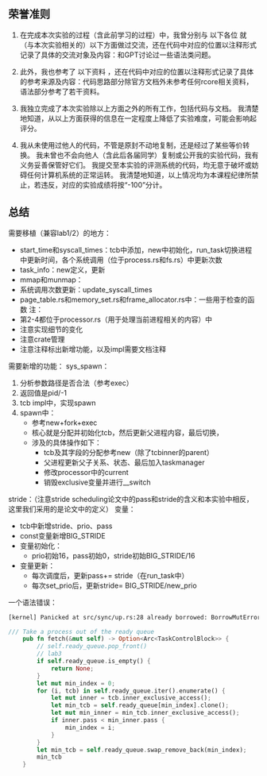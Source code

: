 ## 荣誉准则
1. 在完成本次实验的过程（含此前学习的过程）中，我曾分别与 以下各位 就（与本次实验相关的）以下方面做过交流，还在代码中对应的位置以注释形式记录了具体的交流对象及内容：和GPT讨论过一些语法类问题。

2. 此外，我也参考了 以下资料 ，还在代码中对应的位置以注释形式记录了具体的参考来源及内容：代码思路部分除官方文档外未参考任何rcore相关资料，语法部分参考了若干资料。

3. 我独立完成了本次实验除以上方面之外的所有工作，包括代码与文档。 我清楚地知道，从以上方面获得的信息在一定程度上降低了实验难度，可能会影响起评分。

4. 我从未使用过他人的代码，不管是原封不动地复制，还是经过了某些等价转换。 我未曾也不会向他人（含此后各届同学）复制或公开我的实验代码，我有义务妥善保管好它们。 我提交至本实验的评测系统的代码，均无意于破坏或妨碍任何计算机系统的正常运转。 我清楚地知道，以上情况均为本课程纪律所禁止，若违反，对应的实验成绩将按“-100”分计。

## 总结

需要移植（兼容lab1/2）的地方：
* start_time和syscall_times：tcb中添加，new中初始化，run_task切换进程中更新时间，各个系统调用（位于process.rs和fs.rs）中更新次数
* task_info：new定义，更新
* mmap和munmap：
* 系统调用次数更新：update_syscall_times
* page_table.rs和memory_set.rs和frame_allocator.rs中：一些用于检查的函数
注：
* 第2-4都位于processor.rs（用于处理当前进程相关的内容）中
* 注意实现细节的变化
* 注意crate管理
* 注意注释标出新增功能，以及impl需要文档注释

需要新增的功能：
sys_spawn：
1. 分析参数路径是否合法（参考exec）
2. 返回值是pid/-1
3. tcb impl中，实现spawn
4. spawn中：
    * 参考new+fork+exec
    * 核心就是分配并初始化tcb，然后更新父进程内容，最后切换，
    * 涉及的具体操作如下：
        * tcb及其字段的分配参考new（除了tcbinner的parent）
        * 父进程更新父子关系、状态、最后加入taskmanager
        * 修改processor中的current
        * 销毁exclusive变量并进行__switch

stride：（注意stride scheduling论文中的pass和stride的含义和本实验中相反，这里我们采用的是论文中的定义）
变量：
* tcb中新增stride、prio、pass
* const变量新增BIG_STRIDE
* 变量初始化：
    * prio初始16，pass初始0，stride初始BIG_STRIDE/16
* 变量更新：
    * 每次调度后，更新pass+= stride（在run_task中）
    * 每次set_prio后，更新stride= BIG_STRIDE/new_prio


一个语法错误：
```bash
[kernel] Panicked at src/sync/up.rs:28 already borrowed: BorrowMutError
```

```rust
/// Take a process out of the ready queue
    pub fn fetch(&mut self) -> Option<Arc<TaskControlBlock>> {
        // self.ready_queue.pop_front()
        // lab3
        if self.ready_queue.is_empty() {
            return None;
        }
        let mut min_index = 0;
        for (i, tcb) in self.ready_queue.iter().enumerate() {
            let mut inner = tcb.inner_exclusive_access();
            let min_tcb = self.ready_queue[min_index].clone();
            let mut min_inner = min_tcb.inner_exclusive_access();
            if inner.pass < min_inner.pass {
                min_index = i;
            }
        }
        let min_tcb = self.ready_queue.swap_remove_back(min_index);
        min_tcb
    }
```